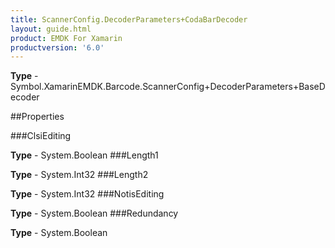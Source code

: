 ```yaml
---
title: ScannerConfig.DecoderParameters+CodaBarDecoder
layout: guide.html
product: EMDK For Xamarin 
productversion: '6.0' 
---
```


    

**Type** - Symbol.XamarinEMDK.Barcode.ScannerConfig+DecoderParameters+BaseDecoder

##Properties

###ClsiEditing

        

**Type** - System.Boolean
###Length1

        

**Type** - System.Int32
###Length2

        

**Type** - System.Int32
###NotisEditing

        

**Type** - System.Boolean
###Redundancy

        

**Type** - System.Boolean
